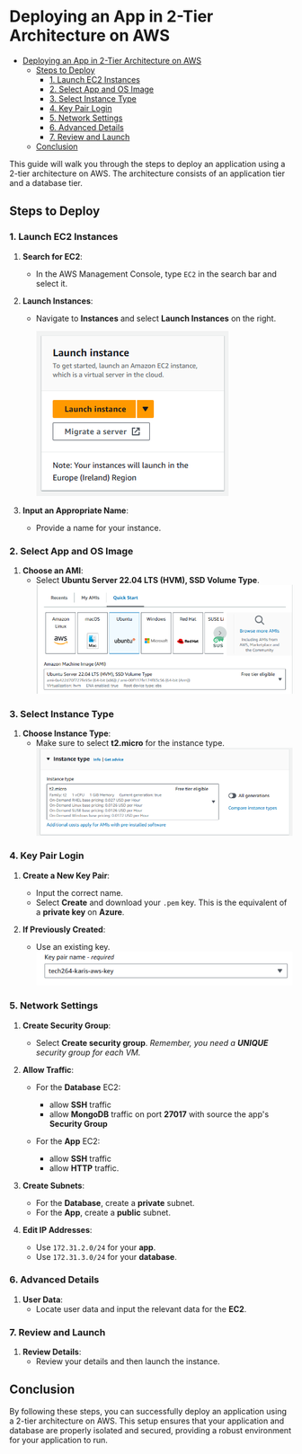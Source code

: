 # Deploying an App in 2-Tier Architecture on AWS

- [Deploying an App in 2-Tier Architecture on AWS](#deploying-an-app-in-2-tier-architecture-on-aws)
  - [Steps to Deploy](#steps-to-deploy)
    - [1. Launch EC2 Instances](#1-launch-ec2-instances)
    - [2. Select App and OS Image](#2-select-app-and-os-image)
    - [3. Select Instance Type](#3-select-instance-type)
    - [4. Key Pair Login](#4-key-pair-login)
    - [5. Network Settings](#5-network-settings)
    - [6. Advanced Details](#6-advanced-details)
    - [7. Review and Launch](#7-review-and-launch)
  - [Conclusion](#conclusion)

This guide will walk you through the steps to deploy an application using a 2-tier architecture on AWS. The architecture consists of an application tier and a database tier.

## Steps to Deploy

### 1. Launch EC2 Instances

1. **Search for EC2**:
   - In the AWS Management Console, type `EC2` in the search bar and select it.

2. **Launch Instances**:
   - Navigate to **Instances** and select **Launch Instances** on the right.

        ![alt text](../images/aws-ec2-launch.png)

3. **Input an Appropriate Name**:
   - Provide a name for your instance.

### 2. Select App and OS Image

1. **Choose an AMI**:
   - Select **Ubuntu Server 22.04 LTS (HVM), SSD Volume Type**.
![alt text](../images/aws-ec2-ubuntu.png)

### 3. Select Instance Type

1. **Choose Instance Type**:
   - Make sure to select **t2.micro** for the instance type.
![alt text](../images/aws-ec2-instance.png)

### 4. Key Pair Login

1. **Create a New Key Pair**:
   - Input the correct name.
   - Select **Create** and download your `.pem` key. This is the equivalent of a **private key** on **Azure**.

2. **If Previously Created**:
   - Use an existing key. <br>
![alt text](<../images/Screenshot 2024-10-17 151424.png>)

### 5. Network Settings

1. **Create Security Group**:
   - Select **Create security group**. *Remember, you need a **UNIQUE** security group for each VM.*

2. **Allow Traffic**:
   - For the **Database** EC2:
     - allow **SSH** traffic
     - allow **MongoDB** traffic on port **27017** with source the app's **Security Group**

   - For the **App** EC2:
     - allow **SSH** traffic
     - allow **HTTP** traffic.

3. **Create Subnets**:
   - For the **Database**, create a **private** subnet.
   - For the **App**, create a **public** subnet.

4. **Edit IP Addresses**:
   - Use `172.31.2.0/24` for your **app**.
   - Use `172.31.3.0/24` for your **database**.

### 6. Advanced Details

1. **User Data**:
   - Locate user data and input the relevant data for the **EC2**.

### 7. Review and Launch

1. **Review Details**:
   - Review your details and then launch the instance.

## Conclusion

By following these steps, you can successfully deploy an application using a 2-tier architecture on AWS. This setup ensures that your application and database are properly isolated and secured, providing a robust environment for your application to run.
